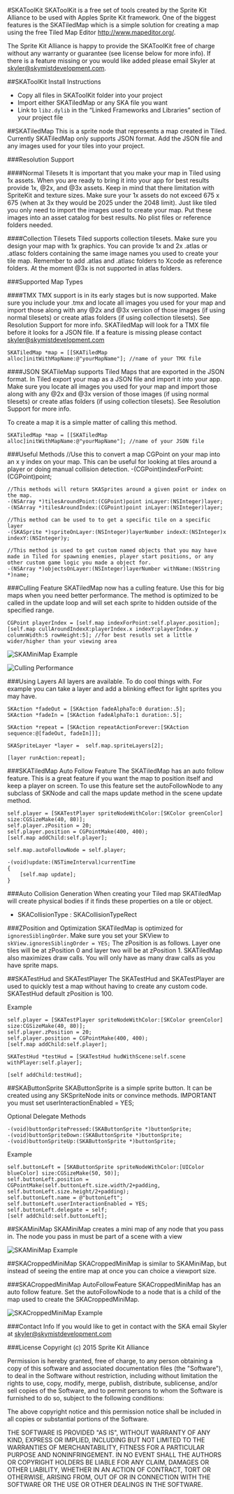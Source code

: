 #SKAToolKit
SKAToolKit is a free set of tools created by the Sprite Kit Alliance to be used with Apples Sprite Kit framework. One of the biggest features is the SKATiledMap which is a simple solution for creating a map using the free Tiled Map Editor http://www.mapeditor.org/. 

The Sprite Kit Alliance is happy to provide the SKAToolKit free of charge without any warranty or guarantee (see license below for more info). If there is a feature missing or you would like added please email Skyler at skyler@skymistdevelopment.com.

##SKAToolKit Install Instructions
- Copy all files in SKAToolKit folder into your project
- Import either SKATiledMap or any SKA file you want
- Link to `libz.dylib` in the “Linked Frameworks and Libraries” section of your project file

##SKATiledMap
This is a sprite node that represents a map created in Tiled. Currently SKATiledMap only supports JSON format. Add the JSON file and any images used for your tiles into your project.

###Resolution Support

####Normal Tilesets
It is important that you make your map in Tiled using 1x assets. When you are ready to bring it into your app for best results provide 1x, @2x, and @3x assets. Keep in mind that there limitation with SpriteKit and texture sizes. Make sure your 1x assets do not exceed 675 x 675 (when at 3x they would be 2025 under the 2048 limit). Just like tiled you only need to import the images used to create your map. Put these images into an asset catalog for best results. No plist files or reference folders needed.

####Collection Tilesets
Tiled supports collection tilesets. Make sure you design your map with 1x graphics. You can provide 1x and 2x .atlas or .atlasc folders containing the same image names you used to create your tile map. Remember to add .atlas and .atlasc folders to Xcode as reference folders. At the moment @3x is not supported in atlas folders.

###Supported Map Types

####TMX
TMX support is in its early stages but is now supported. Make sure you include your .tmx and locate all images you used for your map and import those along with any @2x and @3x version of those images (if using normal tilesets) or create atlas folders (if using collection tilesets). See Resolution Support for more info. SKATiledMap will look for a TMX file before it looks for a JSON file. If a feature is missing please contact skyler@skymistdevelopment.com

    SKATiledMap *map = [[SKATiledMap alloc]initWithMapName:@"yourMapName"]; //name of your TMX file
    
####JSON
SKATileMap supports Tiled Maps that are exported in the JSON format. In Tiled export your map as a JSON file and import it into your app. Make sure you locate all images you used for your map and import those along with any @2x and @3x version of those images (if using normal tilesets) or create atlas folders (if using collection tilesets). See Resolution Support for more info.

To create a map it is a simple matter of calling this method.

    SKATiledMap *map = [[SKATiledMap alloc]initWithMapName:@"yourMapName"]; //name of your JSON file
    
###Useful Methods
	//Use this to convert a map CGPoint on your map into an x y index on your map. This can be useful for looking at tiles around a player or doing manual collision detection.
    -(CGPoint)indexForPoint:(CGPoint)point;

    //This methods will return SKASprites around a given point or index on the map.
    -(NSArray *)tilesAroundPoint:(CGPoint)point inLayer:(NSInteger)layer;
    -(NSArray *)tilesAroundIndex:(CGPoint)point inLayer:(NSInteger)layer;

	//This method can be used to to get a specific tile on a specific layer
    -(SKASprite *)spriteOnLayer:(NSInteger)layerNumber indexX:(NSInteger)x indexY:(NSInteger)y;

	//This method is used to get custom named objects that you may have made in Tiled for spawning enemies, player start positions, or any other custom game logic you made a object for.
    -(NSArray *)objectsOnLayer:(NSInteger)layerNumber withName:(NSString *)name;
    
###Culling Feature
SKATiledMap now has a culling feature. Use this for big maps when you need better performance. The method is optimized to be called in the update loop and will set each sprite to hidden outside of the specified range.

    CGPoint playerIndex = [self.map indexForPoint:self.player.position];
    [self.map cullAroundIndexX:playerIndex.x indexY:playerIndex.y columnWidth:5 rowHeight:5]; //for best resutls set a little wider/higher than your viewing area
    
![SKAMiniMap Example](Documentation/culling.png)

![Culling Performance](https://github.com/normancroan/SKAToolKit/raw/master/Documentation/culling-performance-h.png)
    
###Using Layers
All layers are available. To do cool things with. For example you can take a layer and add a blinking effect for light sprites you may have.

    SKAction *fadeOut = [SKAction fadeAlphaTo:0 duration:.5];
    SKAction *fadeIn = [SKAction fadeAlphaTo:1 duration:.5];
    
    SKAction *repeat = [SKAction repeatActionForever:[SKAction sequence:@[fadeOut, fadeIn]]];
    
    SKASpriteLayer *layer =  self.map.spriteLayers[2];
    
    [layer runAction:repeat];

###SKATiledMap Auto Follow Feature
The SKATiledMap has an auto follow feature. This is a great feature if you want the map to position itself and keep a player on screen. To use this feature set the autoFollowNode to any subclass of SKNode and call the maps update method in the scene update method. 

    self.player = [SKATestPlayer spriteNodeWithColor:[SKColor greenColor] size:CGSizeMake(40, 80)];
    self.player.zPosition = 20;
    self.player.position = CGPointMake(400, 400);
    [self.map addChild:self.player];
    
    self.map.autoFollowNode = self.player;
    
    -(void)update:(NSTimeInterval)currentTime
    {
        [self.map update];
    }

###Auto Collision Generation
When creating your Tiled map SKATiledMap will create physical bodies if it finds these properties on a tile or object.

- SKACollisionType : SKACollisionTypeRect

###ZPosition and Optimization
SKATiledMap is optimized for `ignoresSiblingOrder`. Make sure you set your SKView to `skView.ignoresSiblingOrder = YES;` The zPosition is as follows. Layer one tiles will be at zPosition 0 and layer two will be at zPosition 1. SKATiledMap also maximizes draw calls. You will only have as many draw calls as you have sprite maps.


##SKATestHud and SKATestPlayer
The SKATestHud and SKATestPlayer are used to quickly test a map without having to create any custom code. SKATestHud default zPosition is 100.

Example

    self.player = [SKATestPlayer spriteNodeWithColor:[SKColor greenColor] size:CGSizeMake(40, 80)];
    self.player.zPosition = 20;
    self.player.position = CGPointMake(400, 400);
    [self.map addChild:self.player];
    
    SKATestHud *testHud = [SKATestHud hudWithScene:self.scene withPlayer:self.player];
    
    [self addChild:testHud];


##SKAButtonSprite
SKAButtonSprite is a simple sprite button. It can be created using any SKSpriteNode inits or convince methods. IMPORTANT you must set userInteractionEnabled = YES;

Optional Delegate Methods

    -(void)buttonSpritePressed:(SKAButtonSprite *)buttonSprite;
    -(void)buttonSpriteDown:(SKAButtonSprite *)buttonSprite;
    -(void)buttonSpriteUp:(SKAButtonSprite *)buttonSprite;

Example 

    self.buttonLeft = [SKAButtonSprite spriteNodeWithColor:[UIColor blueColor] size:CGSizeMake(50, 50)];
    self.buttonLeft.position = CGPointMake(self.buttonLeft.size.width/2+padding, self.buttonLeft.size.height/2+padding);
    self.buttonLeft.name = @"buttonLeft";
    self.buttonLeft.userInteractionEnabled = YES;
    self.buttonLeft.delegate = self;
    [self addChild:self.buttonLeft];
    
##SKAMiniMap
SKAMiniMap creates a mini map of any node that you pass in. The node you pass in must be part of a scene with a view

![SKAMiniMap Example](Documentation/skaminimap.png)



##SKACroppedMiniMap
SKACroppedMiniMap is similar to SKAMiniMap, but instead of seeing the entire map at once you can choice a viewport size.

###SKACroppedMiniMap AutoFollowFeature
SKACroppedMiniMap has an auto follow feature. Set the autoFollowNode to a node that is a child of the map used to create the SKACroppedMiniMap.

![SKACroppedMiniMap Example](Documentation/skacroppedminimap.png)

    
###Contact Info
If you would like to get in contact with the SKA email Skyler at skyler@skymistdevelopment.com
    
###License
Copyright (c) 2015 Sprite Kit Alliance

Permission is hereby granted, free of charge, to any person obtaining a copy of this software and associated documentation files (the "Software"), to deal in the Software without restriction, including without limitation the rights to use, copy, modify, merge, publish, distribute, sublicense, and/or sell copies of the Software, and to permit persons to whom the Software is furnished to do so, subject to the following conditions:

The above copyright notice and this permission notice shall be included in all copies or substantial portions of the Software.

THE SOFTWARE IS PROVIDED "AS IS", WITHOUT WARRANTY OF ANY KIND, EXPRESS OR IMPLIED, INCLUDING BUT NOT LIMITED TO THE WARRANTIES OF MERCHANTABILITY, FITNESS FOR A PARTICULAR PURPOSE AND NONINFRINGEMENT. IN NO EVENT SHALL THE AUTHORS OR COPYRIGHT HOLDERS BE LIABLE FOR ANY CLAIM, DAMAGES OR OTHER LIABILITY, WHETHER IN AN ACTION OF CONTRACT, TORT OR OTHERWISE, ARISING FROM, OUT OF OR IN CONNECTION WITH THE SOFTWARE OR THE USE OR OTHER DEALINGS IN THE SOFTWARE.


